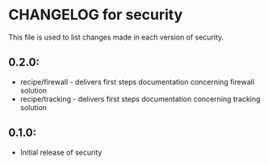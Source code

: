 # CHANGELOG for security

This file is used to list changes made in each version of security.

## 0.2.0:

* recipe/firewall - delivers first steps documentation concerning firewall solution
* recipe/tracking - delivers first steps documentation concerning tracking solution

## 0.1.0:

* Initial release of security

